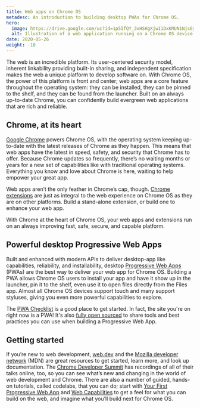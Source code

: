 ```yaml
---
title: Web apps on Chrome OS
metadesc: An introduction to building desktop PWAs for Chrome OS.
hero:
  image: https://drive.google.com/uc?id=1p5IfQY_3xHSHgXjw11DxKMUN1NjsEy_Y
  alt: Illustration of a web application running on a Chrome OS device.
date: 2020-05-26
weight: -10
---
```


The web is an incredible platform. Its user-centered security model, inherent linkability providing built-in sharing, and independent specification makes the web a unique platform to develop software on. With Chrome OS, the power of this platform is front and center; web apps are a core feature throughout the operating system: they can be installed, they can be pinned to the shelf, and they can be found from the launcher. Built on an always up-to-date Chrome, you can confidently build evergreen web applications that are rich and reliable.

## Chrome, at its heart

[Google Chrome](https://www.google.com/chrome/) powers Chrome OS, with the operating system keeping up-to-date with the latest releases of Chrome as they happen. This means that web apps have the latest in speed, safety, and security that Chrome has to offer. Because Chrome updates so frequently, there’s no waiting months or years for a new set of capabilities like with traditional operating systems. Everything you know and love about Chrome is here, waiting to help empower your great app.

Web apps aren’t the only feather in Chrome’s cap, though. [Chrome extensions](https://developer.chrome.com/extensions) are just as integral to the web experience on Chrome OS as they are on other platforms. Build a stand-alone extension, or build one to enhance your web app.

With Chrome at the heart of Chrome OS, your web apps and extensions run on an always improving fast, safe, secure, and capable platform.

## Powerful desktop Progressive Web Apps

Built and enhanced with modern APIs to deliver desktop-app like capabilities, reliability, and installability, desktop [Progressive Web Apps](https://web.dev/what-are-pwas/) (PWAs) are the best way to deliver your web app for Chrome OS. Building a PWA allows Chrome OS users to install your app and have it show up in the launcher, pin it to the shelf, even use it to open files directly from the Files app. Almost all Chrome OS devices support touch and many support styluses, giving you even more powerful capabilities to explore.

The [PWA Checklist](https://web.dev/pwa-checklist/) is a good place to get started. In fact, the site you're on right now is a PWA! It's also [fully open sourced](https://github.com/chromeos/chromeos.dev) to share tools and best practices you can use when building a Progressive Web App.

## Getting started

If you’re new to web development, [web.dev](https://web.dev/) and the [Mozilla developer network](https://developer.mozilla.org/en-US/) (MDN) are great resources to get started, learn more, and look up documentation. The [Chrome Developer Summit](https://developer.chrome.com/devsummit/) has recordings of all of their talks online, too, so you can see what’s new and changing in the world of web development and Chrome. There are also a number of guided, hands-on tutorials, called codelabs, that you can do; start with [Your First Progressive Web App](https://codelabs.developers.google.com/codelabs/your-first-pwapp/index.html#0) and [Web Capabilities](https://codelabs.developers.google.com/codelabs/web-capabilities/index.html) to get a feel for what you can build on the web, and imagine what you’ll build next for Chrome OS.

